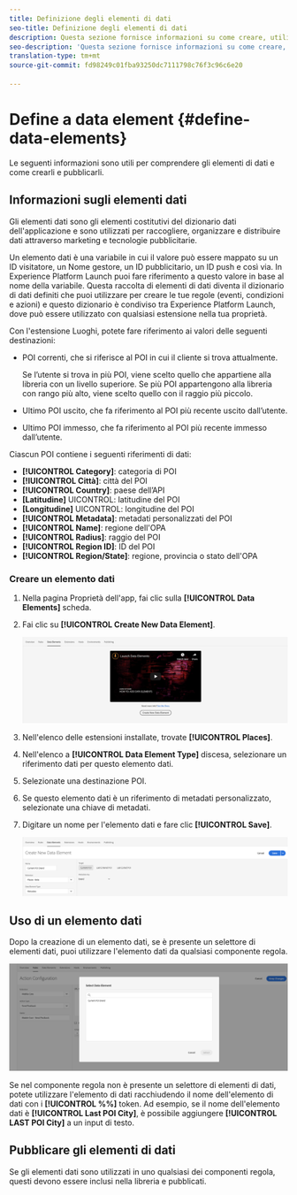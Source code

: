 ```yaml
---
title: Definizione degli elementi di dati
seo-title: Definizione degli elementi di dati
description: Questa sezione fornisce informazioni su come creare, utilizzare e pubblicare elementi di dati in Experience Platform Launch for Places.
seo-description: 'Questa sezione fornisce informazioni su come creare, utilizzare e pubblicare elementi di dati in Experience Platform Launch for Places. '
translation-type: tm+mt
source-git-commit: fd98249c01fba93250dc7111798c76f3c96c6e20

---
```



# Define a data element {#define-data-elements}

Le seguenti informazioni sono utili per comprendere gli elementi di dati e come crearli e pubblicarli.

## Informazioni sugli elementi dati

Gli elementi dati sono gli elementi costitutivi del dizionario dati dell'applicazione e sono utilizzati per raccogliere, organizzare e distribuire dati attraverso marketing e tecnologie pubblicitarie.

Un elemento dati è una variabile in cui il valore può essere mappato su un ID visitatore, un Nome gestore, un ID pubblicitario, un ID push e così via. In Experience Platform Launch puoi fare riferimento a questo valore in base al nome della variabile. Questa raccolta di elementi di dati diventa il dizionario di dati definiti che puoi utilizzare per creare le tue regole (eventi, condizioni e azioni) e questo dizionario è condiviso tra Experience Platform Launch, dove può essere utilizzato con qualsiasi estensione nella tua proprietà.

Con l'estensione Luoghi, potete fare riferimento ai valori delle seguenti destinazioni:

* POI correnti, che si riferisce al POI in cui il cliente si trova attualmente.

   Se l’utente si trova in più POI, viene scelto quello che appartiene alla libreria con un livello superiore. Se più POI appartengono alla libreria con rango più alto, viene scelto quello con il raggio più piccolo.
* Ultimo POI uscito, che fa riferimento al POI più recente uscito dall’utente.
* Ultimo POI immesso, che fa riferimento al POI più recente immesso dall’utente.

Ciascun POI contiene i seguenti riferimenti di dati:

* **[!UICONTROL Category]**: categoria di POI
* **[!IUICONTROL Città]**: città del POI
* **[!UICONTROL Country]**: paese dell’API
* **[Latitudine]** UICONTROL: latitudine del POI
* **[Longitudine]** UICONTROL: longitudine del POI
* **[!UICONTROL Metadata]**: metadati personalizzati del POI
* **[!UICONTROL Name]**: regione dell'OPA
* **[!UICONTROL Radius]**: raggio del POI
* **[!UICONTROL Region ID]**: ID del POI
* **[!UICONTROL Region/State]**: regione, provincia o stato dell'OPA

### Creare un elemento dati

1. Nella pagina Proprietà dell'app, fai clic sulla **[!UICONTROL Data Elements]** scheda.

2. Fai clic su **[!UICONTROL Create New Data Element]**.

   ![Crea elemento dati](/help/assets/create-de-2-v3.png)

3. Nell'elenco delle estensioni installate, trovate **[!UICONTROL Places]**.

4. Nell'elenco a **[!UICONTROL Data Element Type]** discesa, selezionare un riferimento dati per questo elemento dati.

5. Selezionate una destinazione POI.

6. Se questo elemento dati è un riferimento di metadati personalizzato, selezionate una chiave di metadati.

7. Digitare un nome per l'elemento dati e fare clic **[!UICONTROL Save]**.

   ![Crea elemento dati](/help/assets/create-de-7-v3.png)


## Uso di un elemento dati

Dopo la creazione di un elemento dati, se è presente un selettore di elementi dati, puoi utilizzare l'elemento dati da qualsiasi componente regola.

![Utilizzare l'elemento dati](/help/assets/use-de-v2.png)

Se nel componente regola non è presente un selettore di elementi di dati, potete utilizzare l'elemento di dati racchiudendo il nome dell'elemento di dati con i **[!UICONTROL %%]** token.
Ad esempio, se il nome dell'elemento dati è **[!UICONTROL Last POI City]**, è possibile aggiungere **[!UICONTROL LAST POI City]** a un input di testo.


## Pubblicare gli elementi di dati

Se gli elementi dati sono utilizzati in uno qualsiasi dei componenti regola, questi devono essere inclusi nella libreria e pubblicati.
